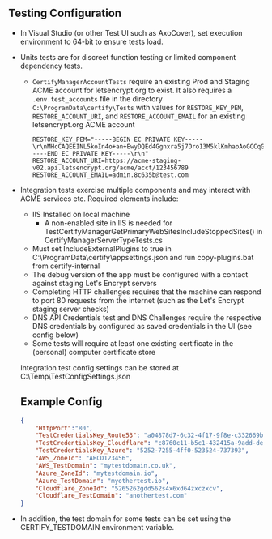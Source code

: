 Testing Configuration
-------------------------

- In Visual Studio (or other Test UI such as AxoCover), set execution environment to 64-bit to ensure tests load.
- Units tests are for discreet function testing or limited component dependency tests.
    - `CertifyManagerAccountTests` require an existing Prod and Staging ACME account for letsencrypt.org to exist. It also requires a `.env.test_accounts` file in the directory `C:\ProgramData\certify\Tests` with values for `RESTORE_KEY_PEM`, `RESTORE_ACCOUNT_URI`, and `RESTORE_ACCOUNT_EMAIL` for an existing letsencrypt.org ACME account
      ```.env
      RESTORE_KEY_PEM="-----BEGIN EC PRIVATE KEY-----\r\nMHcCAQEEINL5koIn4o+an+EwyDQEd4Ggnxra5j7Oro13M5klKmhaoAoGCCqGSM49\r\nAwEHoUQDQgAEPF7u1CLMe9FIBQo0MVmv7vlvqGOdSERG5nRLkNKTDUgBRxkXGqY+\r\nGbnnzXUb7j4g7VN7CuEy0SpCdFItD+63hQ==\r\n-----END EC PRIVATE KEY-----\r\n"
      RESTORE_ACCOUNT_URI=https://acme-staging-v02.api.letsencrypt.org/acme/acct/123456789
      RESTORE_ACCOUNT_EMAIL=admin.8c635b@test.com
- Integration tests exercise multiple components and may interact with ACME services etc. Required elements include:
	- IIS Installed on local machine
        * A non-enabled site in IIS is needed for TestCertifyManagerGetPrimaryWebSitesIncludeStoppedSites() in CertifyManagerServerTypeTests.cs
    - Must set IncludeExternalPlugins to true in C:\ProgramData\certify\appsettings.json and run copy-plugins.bat from certify-internal
    - The debug version of the app must be configured with a contact against staging Let's Encrypt servers
	- Completing HTTP challenges requires that the machine can respond to port 80 requests from the internet (such as the Let's Encrypt staging server checks)
	- DNS API Credentials test and DNS Challenges require the respective DNS credentials by configured as saved credentials in the UI (see config below)
	- Some tests will require at least one existing certificate in the (personal) computer certificate store
	
	Integration test config settings can be stored at C:\Temp\TestConfigSettings.json

	## Example Config
	```json
	{
        "HttpPort":"80",
        "TestCredentialsKey_Route53": "a04878d7-6c32-4f17-9f8e-c332669bd9fb",
        "TestCredentialsKey_Cloudflare": "c8760c11-b5c1-432415a-9add-defa534",
        "TestCredentialsKey_Azure": "5252-7255-4ff0-523524-737393",
        "AWS_ZoneId": "ABCD123456",
        "AWS_TestDomain": "mytestdomain.co.uk",
        "Azure_ZoneId": "mytestdomain.io",
        "Azure_TestDomain": "myothertest.io",
        "Cloudflare_ZoneId": "5265262gdd562s4x6xd64zxczxcv",
        "Cloudflare_TestDomain": "anothertest.com"
    }
- In addition, the test domain for some tests can be set using the CERTIFY_TESTDOMAIN environment variable.



